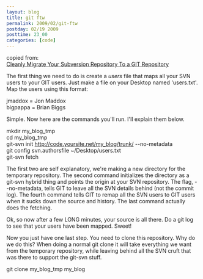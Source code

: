 ```yaml
---
layout: blog
title: git ftw
permalink: 2009/02/git-ftw
postday: 02/19 2009
posttime: 23_00
categories: [code]
---
```


<p>copied from:<br />
			<a href="http://www.simplisticcomplexity.com/2008/03/05/cleanly-migrate-your-subversion-repository-to-a-git-repository/" rel="bookmark" title="Permanent Link to Cleanly Migrate Your Subversion Repository To a GIT Repository">Cleanly Migrate Your Subversion Repository To a GIT Repository</a></p>
<p>The first thing we need to do is create a <em>users</em> file that maps all your SVN users to your GIT users. Just make a file on your Desktop named &#039;users.txt&#039;. Map the users using this format:</p>
<p>jmaddox = Jon Maddox<br />
bigpappa = Brian Biggs </p>
<p>Simple. Now here are the commands you&#039;ll run. I&#039;ll explain them below.</p>
<p>mkdir my_blog_tmp<br />
cd my_blog_tmp<br />
git-svn init <a href="http://code.yoursite.net/my_blog/trunk/">http://code.yoursite.net/my_blog/trunk/</a> --no-metadata<br />
git config svn.authorsfile ~/Desktop/users.txt<br />
git-svn fetch</p>
<p>The first two are self explanatory, we&#039;re making a new directory for the temporary repository. The second command initializes the directory as a git-svn hybrid thing and points the origin at your SVN repository. The flag, --no-metadata, tells GIT to leave all the SVN details behind (not the commit log). The fourth command tells GIT to remap all the SVN users to GIT users when it sucks down the source and history. The last command actually does the fetching.</p>
<p>Ok, so now after a few LONG minutes, your source is all there. Do a git log to see that your users have been mapped. Sweet!</p>
<p>Now you just have one last step. You need to clone this repository. Why do we do this? When doing a normal git clone it will take everything we want from the temporary repository, while leaving behind all the SVN cruft that was there to support the git-svn stuff.</p>
<p>git clone my_blog_tmp my_blog</p>
